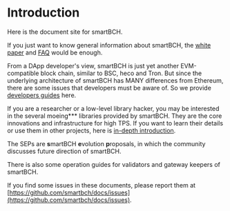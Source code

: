 # Introduction

Here is the document site for smartBCH.

If you just want to know general information about smartBCH, the [white paper](smartbch_whitepaper-en.md) and [FAQ](faq.md) would be enough.

From a DApp developer's view, smartBCH is just yet another EVM-compatible block chain, similar to BSC, heco and Tron. But since the underlying architecture of smartBCH has MANY differences from Ethereum, there are some issues that developers must be aware of. So we provide [developers guides](deverlopers-guide/intro.md) here.

If you are a researcher or a low-level library hacker, you may be interested in the several moeing\*\*\* libraries provided by smartBCH. They are the core innovations and infrastructure for high TPS. If you want to learn their details or use them in other projects, here is [in-depth introduction](in-depth-design-documents/intro.md).

The SEPs are **s**martBCH **e**volution **p**roposals, in which the community discusses future direction of smartBCH.

There is also some operation guides for validators and gateway keepers of smartBCH.

If you find some issues in these documents, please report them at [https://github.com/smartbch/docs/issues](https://github.com/smartbch/docs/issues).


